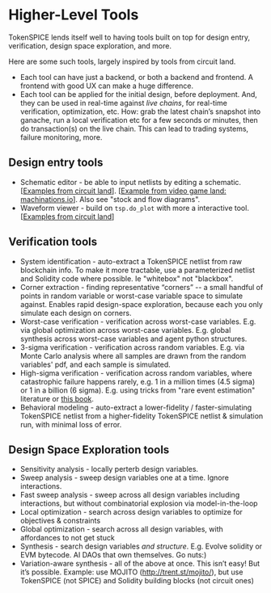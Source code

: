# Higher-Level Tools

TokenSPICE lends itself well to having tools built on top for design entry, verification, design space exploration, and more. 

Here are some such tools, largely inspired by tools from circuit land. 
- Each tool can have just a backend, or both a backend and frontend. A frontend with good UX can make a huge difference. 
- Each tool can be applied for the initial design, before deployment. And, they can be used in real-time against *live chains*, for real-time verification, optimization, etc. How: grab the latest chain’s snapshot into ganache, run a local verification etc for a few seconds or minutes, then do transaction(s) on the live chain. This can lead to trading systems, failure monitoring, more.

## Design entry tools

- Schematic editor - be able to input netlists by editing a schematic. [[Examples from circuit land](https://www.google.com/search?q=spice+schematic+editor&sxsrf=ALeKk01lEnlL27hPsWzA_sBTOoxQLAlUJg:1626253838940&source=lnms&tbm=isch&sa=X&ved=2ahUKEwinnInTm-LxAhUNnYsKHe0mA1wQ_AUoAXoECAEQAw&biw=1600&bih=721#imgrc=TUv3yDrlTDLNVM)]. [[Example from video game land: machinations.io](https://machinations.io/)]. Also see "stock and flow diagrams". 
- Waveform viewer - build on `tsp.do_plot` with more a interactive tool. [[Examples from circuit land](https://www.google.com/search?q=spice+waveform+viewer&sxsrf=ALeKk02nY3U9rkOZuz58PNXWjoFY4MCcUQ:1626255741604&source=lnms&tbm=isch&sa=X&ved=2ahUKEwj9zareouLxAhXm-ioKHW0MCtgQ_AUoAXoECAEQAw&biw=1600&bih=721)]

## Verification tools

- System identification - auto-extract a TokenSPICE netlist from raw blockchain info. To make it more tractable, use a parameterized netlist and Solidity code where possible. Ie "whitebox" not "blackbox".
- Corner extraction - finding representative “corners” -- a small handful of points in random variable or worst-case variable space to simulate against. Enables rapid design-space exploration, because each you only simulate each design on corners.
- Worst-case verification - verification across worst-case variables. E.g. via global optimization across worst-case variables. E.g. global synthesis across worst-case variables and agent python structures.
- 3-sigma verification - verification across random variables. E.g. via Monte Carlo analysis where all samples are drawn from the random variables' pdf, and each sample is simulated.
- High-sigma verification - verification across random variables, where catastrophic failure happens rarely, e.g. 1 in a million times (4.5 sigma) or 1 in a billion (6 sigma). E.g. using tricks from "rare event estimation" literature or [this book](https://www.amazon.com/Variation-Aware-Design-Custom-Integrated-Circuits/dp/146142268X).
- Behavioral modeling - auto-extract a lower-fidelity / faster-simulating TokenSPICE netlist from a higher-fidelity TokenSPICE netlist & simulation run, with minimal loss of error. 

## Design Space Exploration tools

- Sensitivity analysis - locally perterb design variables.
- Sweep analysis - sweep design variables one at a time. Ignore interactions.
- Fast sweep analysis - sweep across all design variables including interactions, but without combinatorial explosion via model-in-the-loop
- Local optimization - search across design variables to optimize for objectives & constraints
- Global optimization - search across all design variables, with affordances to not get stuck
- Synthesis - search design variables *and structure*. E.g. Evolve solidity or EVM bytecode. AI DAOs that own themselves. Go nuts:)
- Variation-aware synthesis - all of the above at once. This isn’t easy! But it’s possible. Example: use MOJITO (http://trent.st/mojito/), but use TokenSPICE (not SPICE) and Solidity building blocks (not circuit ones) 
